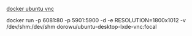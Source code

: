 [docker ubuntu vnc](https://github.com/fcwu/docker-ubuntu-vnc-desktop)

docker run -p 6081:80 -p 5901:5900 -d -e RESOLUTION=1800x1012  -v /dev/shm:/dev/shm dorowu/ubuntu-desktop-lxde-vnc:focal
